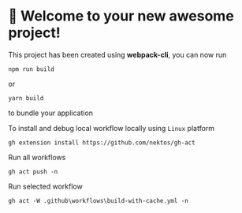 # 🚀 Welcome to your new awesome project!

This project has been created using **webpack-cli**, you can now run

```
npm run build
```

or

```
yarn build
```

to bundle your application

To install and debug local workflow locally using `Linux` platform

```
gh extension install https://github.com/nektos/gh-act
```

Run all workflows

```
gh act push -n
```

Run selected workflow

```
gh act -W .github\workflows\build-with-cache.yml -n
```